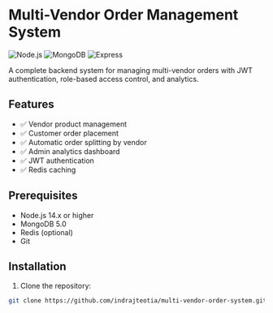 # Multi-Vendor Order Management System

![Node.js](https://img.shields.io/badge/Node.js-14.x-green)
![MongoDB](https://img.shields.io/badge/MongoDB-5.0-blue)
![Express](https://img.shields.io/badge/Express-4.x-lightgrey)

A complete backend system for managing multi-vendor orders with JWT authentication, role-based access control, and analytics.

## Features

- ✅ Vendor product management
- ✅ Customer order placement
- ✅ Automatic order splitting by vendor
- ✅ Admin analytics dashboard
- ✅ JWT authentication
- ✅ Redis caching

## Prerequisites

- Node.js 14.x or higher
- MongoDB 5.0
- Redis (optional)
- Git

## Installation

1. Clone the repository:
```bash
git clone https://github.com/indrajteotia/multi-vendor-order-system.git